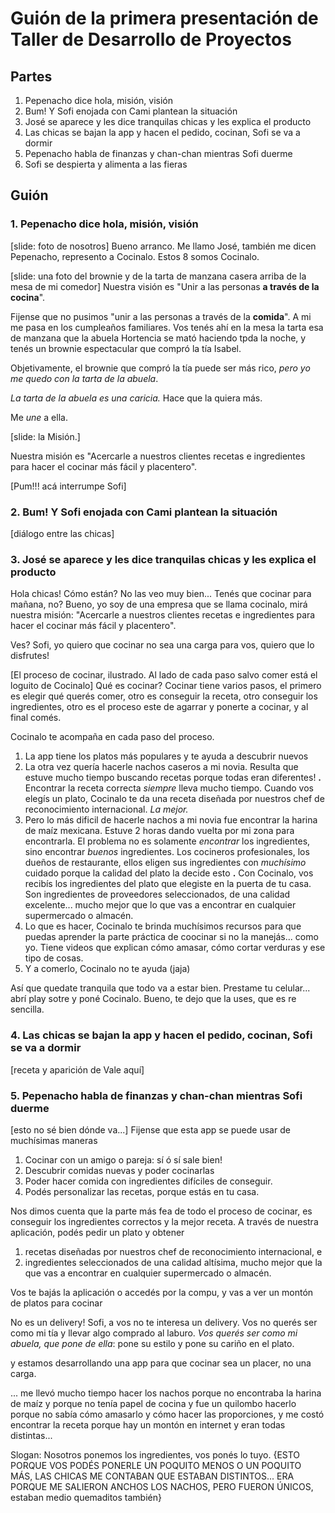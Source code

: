 # Guión de la primera presentación de Taller de Desarrollo de Proyectos

## Partes
 1. Pepenacho dice hola, misión, visión
 2. Bum! Y Sofi enojada con Cami plantean la situación
 3. José se aparece y les dice tranquilas chicas y les explica el producto
 4. Las chicas se bajan la app y hacen el pedido, cocinan, Sofi se va a dormir
 5. Pepenacho habla de finanzas y chan-chan mientras Sofi duerme
 6. Sofi se despierta y alimenta a las fieras

## Guión

### 1. Pepenacho dice hola, misión, visión

[slide: foto de nosotros]
Bueno arranco. Me llamo José, también me dicen Pepenacho, represento a Cocinalo. Estos 8 somos Cocinalo. 

[slide: una foto del brownie y de la tarta de manzana casera arriba de la mesa de mi comedor]
Nuestra visión es "Unir a las personas **a través de la cocina**".

Fijense que no pusimos "unir a las personas a través de la **comida**". A mi me pasa en los cumpleaños familiares. Vos tenés ahí en la mesa la tarta esa de manzana que la abuela Hortencia se mató haciendo tpda la noche, y tenés un brownie espectacular que compró la tía Isabel. 

Objetivamente, el brownie que compró la tía puede ser más rico, _pero yo me quedo con la tarta de la abuela_. 

_La tarta de la abuela es una caricia._ Hace que la quiera más. 

Me _une_ a ella.

[slide: la Misión.]

Nuestra misión es "Acercarle a nuestros clientes recetas e ingredientes para hacer el cocinar más fácil y placentero".

[Pum!!! acá interrumpe Sofi]

### 2. Bum! Y Sofi enojada con Cami plantean la situación

[diálogo entre las chicas]

### 3. José se aparece y les dice tranquilas chicas y les explica el producto
Hola chicas! Cómo están? No las veo muy bien... Tenés que cocinar para mañana, no? Bueno, yo soy de una empresa que se llama cocinalo, mirá nuestra misión: "Acercarle a nuestros clientes recetas e ingredientes para hacer el cocinar más fácil y placentero". 

Ves? Sofi, yo quiero que cocinar no sea una carga para vos, quiero que lo disfrutes!

[El proceso de cocinar, ilustrado. Al lado de cada paso salvo comer está el loguito de Cocinalo]
Qué es cocinar? Cocinar tiene varios pasos, el primero es elegir qué querés comer, otro es conseguir la receta, otro conseguir los ingredientes, otro es el proceso este de agarrar y ponerte a cocinar, y al final comés.

Cocinalo te acompaña en cada paso del proceso. 
 1. La app tiene los platos más populares y te ayuda a descubrir nuevos
 2. La otra vez quería hacerle nachos caseros a mi novia. Resulta que estuve mucho tiempo buscando recetas porque todas eran diferentes! **.** Encontrar la receta correcta _siempre_ lleva mucho tiempo. Cuando vos elegís un plato, Cocinalo te da una receta diseñada por nuestros chef de reconocimiento internacional. _La mejor._
 3. Pero lo más dificil de hacerle nachos a mi novia fue encontrar la harina de maíz mexicana. Estuve 2 horas dando vuelta por mi zona para encontrarla. El problema no es solamente _encontrar_ los ingredientes, sino encontrar _buenos_ ingredientes. Los cocineros profesionales, los dueños de restaurante, ellos eligen sus ingredientes con _muchísimo_ cuidado porque la calidad del plato la decide esto **.** Con Cocinalo, vos recibís los ingredientes del plato que elegiste en la puerta de tu casa. Son ingredientes de proveedores seleccionados, de una calidad excelente... mucho mejor que lo que vas a encontrar en cualquier supermercado o almacén.
 4. Lo que es hacer, Cocinalo te brinda muchísimos recursos para que puedas aprender la parte práctica de coocinar si no la manejás... como yo. Tiene videos que explican cómo amasar, cómo cortar verduras y ese tipo de cosas.
 5. Y a comerlo, Cocinalo no te ayuda (jaja)


Así que quedate tranquila que todo va a estar bien. Prestame tu celular... abrí play sotre y poné Cocinalo. Bueno, te dejo que la uses, que es re sencilla.


### 4. Las chicas se bajan la app y hacen el pedido, cocinan, Sofi se va a dormir

[receta  y aparición de Vale aquí]


### 5. Pepenacho habla de finanzas y chan-chan mientras Sofi duerme











[esto no sé bien dónde va...]
Fijense que esta app se puede usar de muchísimas maneras
 1. Cocinar con un amigo o pareja: sí ó sí sale bien!
 2. Descubrir comidas nuevas y poder cocinarlas
 3. Poder hacer comida con ingredientes difíciles de conseguir.
 4. Podés personalizar las recetas, porque estás en tu casa.











Nos dimos cuenta que la parte más fea de todo el proceso de cocinar, es conseguir los ingredientes correctos y la mejor receta. A través de nuestra aplicación, podés pedir un plato y obtener
 1. recetas diseñadas por nuestros chef de reconocimiento internacional, e 
 2. ingredientes seleccionados de una calidad altísima, mucho mejor que la que vas a encontrar en cualquier supermercado o almacén.


Vos te bajás la aplicación o accedés por la compu, y vas a ver un montón de platos para cocinar




No es un delivery! Sofi, a vos no te interesa un delivery. Vos no querés ser como mi tía y llevar algo comprado al laburo. _Vos querés ser como mi abuela, que pone de ella_: pone su estilo y pone su cariño en el plato.


y estamos desarrollando una app para que cocinar sea un placer, no una carga.




... me llevó mucho tiempo hacer los nachos porque no encontraba la harina de maíz y porque no tenía papel de cocina y fue un quilombo hacerlo porque no sabía cómo amasarlo y cómo hacer las proporciones, y me costó encontrar la receta porque hay un montón en internet y eran todas distintas...

Slogan: Nosotros ponemos los ingredientes, vos ponés lo tuyo. {ESTO PORQUE VOS PODÉS PONERLE UN POQUITO MENOS O UN POQUITO MÁS, LAS CHICAS ME CONTABAN QUE ESTABAN DISTINTOS... ERA PORQUE ME SALIERON ANCHOS LOS NACHOS, PERO FUERON ÚNICOS, estaban medio quemaditos también}